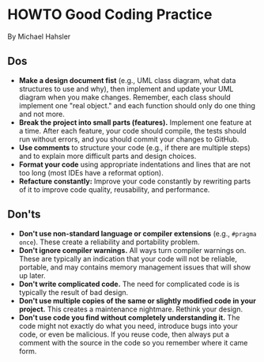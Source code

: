 # HOWTO Good Coding Practice

By Michael Hahsler

## Dos

* **Make a design document fist** (e.g., UML class diagram, what data structures to use and why), 
  then implement and update your UML diagram when you make changes.
  Remember, each class should implement one "real object." and each function should only do one thing and not more.
* **Break the project into small parts (features).** Implement one feature at a time. After each feature, your code should compile, the tests should run without errors, and you should commit your changes to GitHub. 
* **Use comments** to structure your code (e.g., if there are multiple steps) and to explain more difficult parts and design choices.
* **Format your code** using appropriate indentations and lines that are not too long (most IDEs have a reformat option). 
* **Refacture constantly:** Improve your code constantly by rewriting parts of it to improve code quality, reusability, and performance. 


## Don'ts

* **Don't use non-standard language or compiler extensions** (e.g., `#pragma once`). These create a reliability and portability problem.
* **Don't ignore compiler warnings.** All ways turn compiler warnings on. These are typically an indication that your code will not be reliable, portable, and may contains memory management issues that will show up later.
* **Don't write complicated code.** The need for complicated code is is typically the result of bad design.
* **Don't use multiple copies of the same or slightly modified code in your project.** This creates a maintenance nightmare. Rethink your design.
* **Don't use code you find without completely understanding it.** The code might not exactly do what you need, introduce bugs into your code, or even be malicious. If you reuse code, then always put a comment with the source in the code so you remember where it came form.